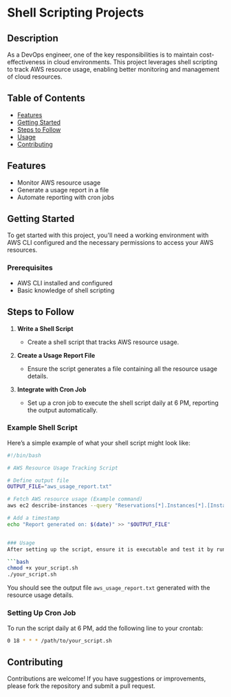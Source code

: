 # Shell Scripting Projects

## Description
As a DevOps engineer, one of the key responsibilities is to maintain cost-effectiveness in cloud environments. This project leverages shell scripting to track AWS resource usage, enabling better monitoring and management of cloud resources.

## Table of Contents
- [Features](#features)
- [Getting Started](#getting-started)
- [Steps to Follow](#steps-to-follow)
- [Usage](#usage)
- [Contributing](#contributing)

## Features
- Monitor AWS resource usage
- Generate a usage report in a file
- Automate reporting with cron jobs

## Getting Started
To get started with this project, you'll need a working environment with AWS CLI configured and the necessary permissions to access your AWS resources.

### Prerequisites
- AWS CLI installed and configured
- Basic knowledge of shell scripting

## Steps to Follow
1. **Write a Shell Script**
   - Create a shell script that tracks AWS resource usage.
   
2. **Create a Usage Report File**
   - Ensure the script generates a file containing all the resource usage details.
   
3. **Integrate with Cron Job**
   - Set up a cron job to execute the shell script daily at 6 PM, reporting the output automatically.

### Example Shell Script
Here’s a simple example of what your shell script might look like:

```bash
#!/bin/bash

# AWS Resource Usage Tracking Script

# Define output file
OUTPUT_FILE="aws_usage_report.txt"

# Fetch AWS resource usage (Example command)
aws ec2 describe-instances --query "Reservations[*].Instances[*].[InstanceId,InstanceType,State.Name]" > "$OUTPUT_FILE"

# Add a timestamp
echo "Report generated on: $(date)" >> "$OUTPUT_FILE"


### Usage
After setting up the script, ensure it is executable and test it by running:

```bash
chmod +x your_script.sh
./your_script.sh
```

You should see the output file `aws_usage_report.txt` generated with the resource usage details.

### Setting Up Cron Job
To run the script daily at 6 PM, add the following line to your crontab:

```bash
0 18 * * * /path/to/your_script.sh
```

## Contributing
Contributions are welcome! If you have suggestions or improvements, please fork the repository and submit a pull request.


